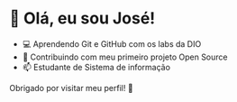 # 👋 Olá, eu sou José!
- 💻 Aprendendo Git e GitHub com os labs da DIO
- 🚀 Contribuindo com meu primeiro projeto Open Source
- 📫 Estudante de Sistema de informação 

Obrigado por visitar meu perfil! 🎉

